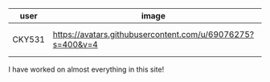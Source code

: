 | user | image | name |
| ------------- | ------------- | ------------- |
| CKY531  | https://avatars.githubusercontent.com/u/69076275?s=400&v=4  | CHAN King Yu |

I have worked on almost everything in this site!
